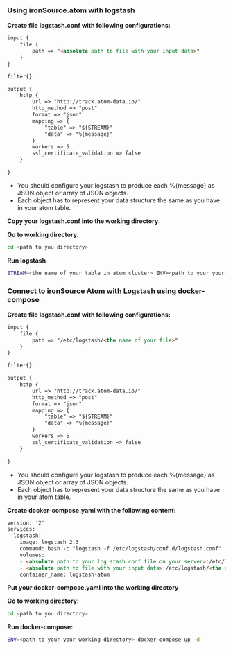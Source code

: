 ### Using ironSource.atom with logstash

__Create file logstash.conf with following configurations:__
```html
input {
    file {
        path => "<absolute path to file with your input data>"
    }
}

filter{}

output {
    http {
        url => "http://track.atom-data.io/"
        http_method => "post"
        format => "json"
        mapping => {
            "table" => "${STREAM}"
            "data" => "%{message}"
        }
        workers => 5
        ssl_certificate_validation => false
    }

}
```
* You should configure your logstash to produce  each %{message} as JSON object or array of JSON objects. 
* Each object has to represent your data structure the same as you have in your atom table.

__Copy your logstash.conf into the working directory.__

__Go to working directory.__
```bash
cd <path to you directory>
```
__Run logstash__
```bash
STREAM=<the name of your table in atom cluster> ENV=<path to your your working directory> logstash --allow-env -f logstash.conf

```


### Connect to ironSource Atom with Logstash using docker-compose

__Create file logstash.conf with following configurations:__
```html
input {
    file {
        path => "/etc/logstash/<the name of your file>"
    }
}

filter{}

output {
    http {
        url => "http://track.atom-data.io/"
        http_method => "post"
        format => "json"
        mapping => {
            "table" => "${STREAM}"
            "data" => "%{message}"
        }
        workers => 5
        ssl_certificate_validation => false
    }

}
```
* You should configure your logstash to produce  each %{message} as JSON object or array of JSON objects. 
* Each object has to represent your data structure the same as you have in your atom table.

__Create docker-compose.yaml with the following content:__
```html
version: '2'
services:
  logstash:
    image: logstash 2.3
    command: bash -c "logstash -f /etc/logstash/conf.d/logstash.conf"
    volumes: 
    - <absolute path to your log stash.conf file on your server>:/etc/logstash/conf.d/logstash.conf
    - <absolute path to file with your input data>:/etc/logstash/<the name of your file>
    container_name: logstash-atom
```
__Put your docker-compose.yaml into the working directory__

__Go to working directory:__
```bash
cd <path to you directory>
```
__Run docker-compose:__
```bash
ENV=<path to your your working directory> docker-compose up -d
```
